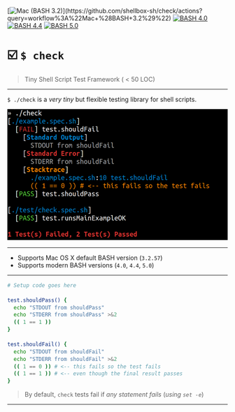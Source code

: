 [![Mac (BASH 3.2)](https://github.com/shellbox-sh/check/workflows/Mac%20(BASH%203.2)/badge.svg)](https://github.com/shellbox-sh/check/actions?query=workflow%3A%22Mac+%28BASH+3.2%29%22) [![BASH 4.0](https://github.com/shellbox-sh/check/workflows/BASH%204.0/badge.svg)](https://github.com/shellbox-sh/check/actions?query=workflow%3A%22BASH+4.0%22) [![BASH 4.4](https://github.com/shellbox-sh/check/workflows/BASH%204.4/badge.svg)](https://github.com/shellbox-sh/check/actions?query=workflow%3A%22BASH+4.4%22) [![BASH 5.0](https://github.com/shellbox-sh/check/workflows/BASH%205.0/badge.svg)](https://github.com/shellbox-sh/check/actions?query=workflow%3A%22BASH+5.0%22)

# ☑️ `$ check`

> Tiny Shell Script Test Framework ( < 50 LOC)

---

`$ ./check` is a _very tiny_ but flexible testing library for shell scripts.

<img alt="Screenshot of check test output" src="screenshot.png" height=300>

---

- Supports Mac OS X default BASH version (`3.2.57`)
- Supports modern BASH versions (`4.0`, `4.4`, `5.0`)

---

```sh
# Setup code goes here

test.shouldPass() {
  echo "STDOUT from shouldPass"
  echo "STDERR from shouldPass" >&2
  (( 1 == 1 ))
}

test.shouldFail() {
  echo "STDOUT from shouldFail"
  echo "STDERR from shouldFail" >&2
  (( 1 == 0 )) # <-- this fails so the test fails
  (( 1 == 1 )) # <-- even though the final result passes
}
```

> By default, `check` tests fail if _any statement fails_ (_using `set -e`_)

---
